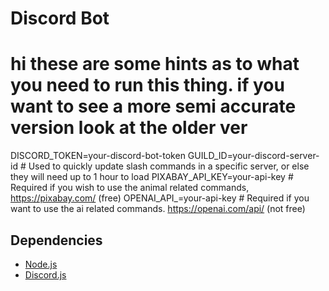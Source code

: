 # Discord Bot

 # hi these are some hints as to what you need to run this thing. if you want to see a more semi accurate version look at the older ver
DISCORD_TOKEN=your-discord-bot-token
GUILD_ID=your-discord-server-id # Used to quickly update slash commands in a specific server, or else they will need up to 1 hour to load
PIXABAY_API_KEY=your-api-key # Required if you wish to use the animal related commands, https://pixabay.com/ (free)
OPENAI_API_=your-api-key # Required if you want to use the ai related commands. https://openai.com/api/ (not free)


## Dependencies
- [Node.js](https://nodejs.org/)
- [Discord.js](https://discord.js.org/)




